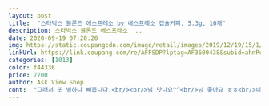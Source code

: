 ```yaml
---
layout: post 
title:  "스타벅스 블론드 에스프레소 by 네스프레소 캡슐커피, 5.3g, 10개" 
description: 스타벅스 블론드 에스프레소  ..
date: 2020-09-19 07:20:26 
img: https://static.coupangcdn.com/image/retail/images/2019/12/19/15/1/a287097c-b280-40cf-99c0-d325a4b020dc.jpg 
linkUrl: https://link.coupang.com/re/AFFSDP?lptag=AF3600438&subid=ahnPublicAsk&pageKey=1110961988&itemId=2074131901&vendorItemId=70073255069&traceid=V0-113-97631689f03dfffb 
categories: [1013] 
color: f44336 
price: 7700 
author: Ask View Shop 
cont:  "그래서 또 별하나 빼봅니다.<br/><br/>넘 맛나요^^<br/>넘 좋아요 ㅎㅎ<br/>네스프레소 머신에 넣어 아메 마시는데<br/>네스프레소 캡슐처럼 살짝 찐득한 커피맛 기대했는데... <br/> 스타벅스 캡슐은 안그런가봐요.<br/><br/>로켓배송은 빨라서 좋은데... <br/> 쿠팡비닐에 배송을 와서 그런지... <br/> 캡슐 뒷면이 10개중 반이상이 찌그러져서 왔네요 ㅠㅠ<br/>보편적인 아메리카노의 맛... <br/> 네스프레소 캡슐이 가진 입에 착 감기는 그런 맛은 없는것같구요.<br/><br/>블론드 에스프레소는 처음이라... <br/> 이게 원래 이런 맛인지... <br/> 확신은 없습니다 ㅎㅎㅎ<br/>스무스하고 스윗한 노트가 있다고... <br/> 써있습니다.<br/><br/>스벅에 가지 못할땐 캡슐로 간편히 마시니<br/>스타벅스 블론드는 매장에서도 마셔본 적이 없는데,  쿠팡에서 판매하는 네스프레소 호환 캡슐을 이것저것 소량 구입해서 마셔보고 있는 중에 이번에는 스타벅스 블론드를 구입해 보았습니다.<br/><br/>스타벅스 캡슐도 네스프레소에서 생산해서 그런가.<br/>.<br/> 패키징이 10개 1줄 길죽한 박스에 들어있는 익숙한 패키징인데... <br/><br/>스타벅스 커피 특유의 다크로스팅이 아니고, 약배전이라 블론드라 하는가 봅니다.<br/> 강도는 4<br/> -6 사이.<br/><br/>식후 커피로 대화가 길어지는 상황에서 여유있게 드실 수 있을듯 합니다.<br/><br/>아라비카 원두 100%<br/>아이스로 먹을때 더욱 맛있는거 같아요.<br/>^^<br/>에스프레소의 느낌보다는... <br/> 아메리카노 좋아하시는 분들한테 잘 어울리는 커피라는 느낌입니다.<br/><br/>여름인데다 집에 있는 시간이 많아지다보니 커피소비량이 늘고 있네요.<br/> ㅎㅎ 남편과 제가 젤 맛있어하는 블론드!<br/>이가격에 재구매는... <br/> 아직은 잘 모르겠습니다 ㅎㅎ<br/>일단 강도가 낮은 만큼, 연하고 산미 없고, 많이 쓰지 않고... <br/> 탄맛 없습니다.<br/><br/>일단 추출은 해봤는데.<br/>.<br/> 아예 못쓸 정도는 아니었는지 커피가 나오긴 하네요.<br/><br/>진하면서 구수한 향.<br/><br/>추출 직후 크레마가 적은편... <br/>.<br/> 룽고로 추출했는데... <br/> 시간지나서 크레마가 없어지니 브루잉한 커피처럼 보입니다.<br/><br/>커피 진하게 못드시는 분들은 아메리카노처럼 물의 양을 많이 잡으시고 머그잔에 크게 마시면 좋아하실것같고... <br/><br/>쿠팡비닐로 배송되는 상황에서는 일리캡슐처럼 종이박스에 가지런히 4+4+2 배열 패키징이 훨씬 안전하던데요.<br/><br/>" 
---
```

